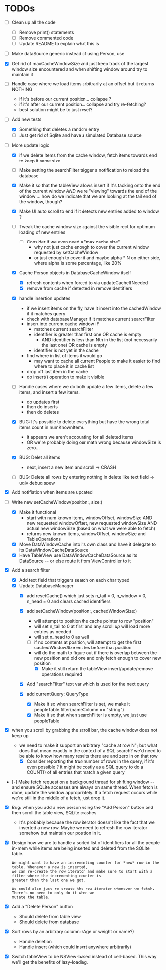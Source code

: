 # TODOs

- [ ] Clean up all the code
    - [ ] Remove print() statements
    - [ ] Remove commented code
    - [ ] Update README to explain what this is

- [ ] Make dataSource generic instead of using Person, use <T>

- [x] Get rid of maxCacheWindowSize and just keep track of the largest window size encountered
      and when shifting window around try to maintain it

- [ ] Handle case where we load items arbitrarily at an offset but it returns NOTHING
    - if it's before our current position... collapse ?
    - if it's after our current position... collapse and try re-fetching?
    - best solution might be to just reset?

- [ ] Add new tests
    - [x] Something that deletes a random entry
    - [ ] Just get rid of Sqlite and have a simulated Database source

- [ ] More update logic
    - [x] if we delete items from the cache window, fetch items towards end to keep it same size
    - [ ] Make setting the searchFilter trigger a notification to reload the database
    - [x] Make it so that the tableView allows insert if it's tacking onto the end of the current window *AND* we're "viewing"
          towards the end of the window ... how do we indicate that we are looking at the tail end of the window, though?
    - [x] Make UI auto scroll to end if it detects new entries added to window ?

    - [ ] Tweak the cache window size against the visible rect for optimum loading of new entries
        - [ ] Consider if we even need a "max cache size"
            - why not just cache enough to cover the current window requested by setCacheWindow
            - or just enough to cover it and maybe alpha * N on either side, where alpha is some percentage, like 20%

    - [x] Cache Person objects in DatabaseCacheWindow itself
        - [x] refresh contents when forced to via updateCacheIfNeeded
        - [x] remove from cache if detected in removeIdentifiers

    - [x] handle insertion updates
        - if we insert items on the fly, have it insert into the cachedWindow if it matches query
        - check with databaseManager if it matches current searcrFilter
        - insert into current cache window IF
            - matches current searchFilter
            - identifier is greater than first one OR cache is empty
              - AND identifier is less than Nth in the list (not necessarily the last one) OR cache is empty
            - identifier is not yet in the cache
        - find where in list of items it would go
          - may want to cache all current People to make it easier to find where to place it in cache list
        - drop off last item in the cache
        - do insert() operation to make it visible
    - [ ] Handle cases where we do both update a few items, delete a few items, and insert a few items.
        - do updates first
        - then do inserts
        - then do deletes

    - [x] BUG: It's possible to delete everything but have the wrong total items count in numKnownItems
        - it appears we aren't accounting for all deleted items
        - OR we're probably doing our math wrong because windowSize is zero...

    - [x] BUG: Delet all items
        - next, insert a new item and scroll
        -> CRASH

    - [ ] BUG: Delete all rows by entering nothing in delete like text field
        -> ugly debug spew

- [x] Add notifiation when items are updated

- [ ] Write new setCacheWindow(position:, size:)
    - [x] Make it functional
        - start with num known items, windowOffset, windowSize AND new requested windowOffset, new requested windowSize AND actual
          new windowSize (based on what we were able to fetch)
        - returns new known items, windowOffset, windowSize and TableOperations
    - [x] Move DataWindowCache into its own class and have it delegate to its DataWindowCacheDataSource
    - [x] Have TableView use DataWindowCacheDataSource as its DataSource -- or else route it from ViewController to it

- [x] Add a search filter
    - [x] Add text field that triggers search on each char typed
    - [x] Update DatabaseManager
        - [x] add resetCache() which just sets n_tail = 0, n_window = 0, n_head = 0 and clears cached identifiers

        - [x] add setCacheWindow(position:, cachedWindowSize:)
            - will attempt to position the cache pointer to row "position"
            - will set n_tail to 0 at first and any scroll *up* will load more entries as needed
            - will set n_head to 0 as well
            - [ ] if no contents at position, will attempt to get the first cachedWindowSize entries before that position

            - will do the math to figure out if there is overlap between the new position and old one and only fetch enough
              to cover new position
              - [x] Make it still return the tableView insert/update/remove operations required

        - [x] Add "searchFilter" text var which is used for the next query
        - [x] add currentQuery: QueryType 
            - [x] Make it so when searchFilter is set, we make it peopleTable.filter(nameColumn == "string")
            - [x] Make it so that when searchFilter is empty, we just use peopleTable

- [x] when you scroll by grabbing the scroll bar, the cache window does not keep up
    - we need to make it support an arbitrary "cache at row N"; but what does that mean exactly in the context
      of a SQL search? we'd need to be able to know how many results there are and zero in on that row
      - [x] Consider reporting the *true* number of rows in the query, if it's even possible ? it might be costly
            as a SQL query to do a COUNT() of all entries that match a given query

- [-] Make fetch request on a background thread for shifting window -- and ensure SQLite accesses are always on same thread.
      When fetch is done, update the window appropriately. If a fetch request occurs while we're still in the middle of
      a fetch, just drop it.

- [x] Bug: when you add a new person using the "Add Person" button and then scroll the table view, SQLite crashes
    - It's probably because the row iterator doesn't like the fact that we inserted a new row. Maybe we need to
      refresh the row iterator somehow but maintain our position in it.

- [x] Design how we are to handle a sorted list of identifiers for all the people in-mem while items are being
      inserted and deleted from the SQLite table.

      We might want to have an incrementing counter for *new* row in the table. Whenever a new is inserted,
      we can re-create the row iterator and make sure to start with a filter where the incrementing counter is
      greater than the last one we got.

      We could also just re-create the row iterator whenever we fetch. There's no need to only do it when we
      mutate the table.

- [x] Add a "Delete Person" button

    - Should delete from table view
    - Should delete from database

- [x] Sort rows by an arbitrary column: (Age or weight or name?)
    - Handle deletion
    - Handle insert (which could insert anywhere arbitrarily)

- [x] Switch tableView to be NSView-based instead of cell-based. This way we'll get the benefits of lazy-loading.

